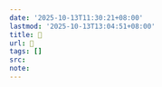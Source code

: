 ```yaml
---
date: '2025-10-13T11:30:21+08:00'
lastmod: '2025-10-13T13:04:51+08:00'
title: 󰥜
url: 󰥜
tags: []
src:
note:
---
```

